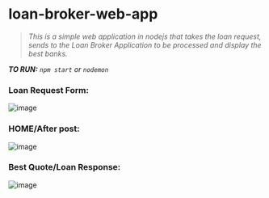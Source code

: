 # loan-broker-web-app
> _This is a simple web application in nodejs that takes the loan request, sends to the Loan Broker Application to be processed and display the best banks._

_**TO RUN:**  `npm start` or `nodemon`_

### Loan Request Form:
![image](https://user-images.githubusercontent.com/16150075/48816212-98fa5580-ed41-11e8-97b5-e5610e910f19.png)

### HOME/After post:
![image](https://user-images.githubusercontent.com/16150075/48816185-76683c80-ed41-11e8-8298-90356229582a.png)

### Best Quote/Loan Response:
![image](https://user-images.githubusercontent.com/16150075/48816252-c0e9b900-ed41-11e8-8080-8c5e2e8a3fbc.png)
